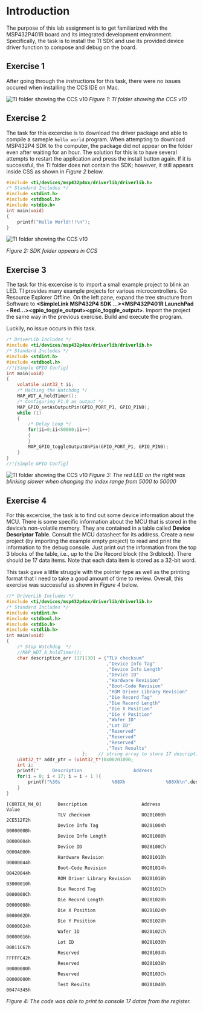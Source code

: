 # Introduction
  The purpose of this lab assignment is to get familiarized with the MSP432P401R board and its integrated development environment. Specifically, the task is to install the TI SDK and use its provided device driver function to compose and debug on the board.
  
## Exercise 1
  After going through the instructions for this task, there were no issues occured when installing the CCS IDE on Mac.

![TI folder showing the CCS v10  ](https://lh6.googleusercontent.com/HS3AwqtEGeFPTX1tJqvwsKNWo2gpXCFplbidJxq6VenGWlBgjsGuTgWZkuJmtI0R8wcZZGF8X_3hqNn9gTVHtGhfml2FNmKOn1WRwYA4mfXhuP8J0ttpAoqTDEIOniJykMSv3J9w)
*Figure 1: TI folder showing the CCS v10*  

## Exercise 2
The task for this excercise is to download the driver package and able to compile a sameple `hello world` program. When attempting to download MSP432P4 SDK to the computer, the package did not appear on the folder even after waiting for an hour. The solution for this is to have several attempts to restart the application and press the install button again. If it is successful, the TI folder does not contain the SDK; however, it still appears inside CSS as shown in *Figure 2* below.

```c
#include <ti/devices/msp432p4xx/driverlib/driverlib.h>
/* Standard Includes */
#include <stdint.h>
#include <stdbool.h>
#include <stdio.h>
int main(void)
{
    printf("Hello World!!!\n");
}
```

![TI folder showing the CCS v10  ](https://lh4.googleusercontent.com/J5aJZPhvzmtx67S-rL_MesyDzhB47pwLMcormBOgNPGg8zgjgWljtOrJlmP5bH-3yAkppF4MLQ1CmyfU96w2rQP2qC_WB0xQ9S9BbLWetrCGPmkzTF9TU-TXvxyN8BShL1Wae5CZ)

*Figure 2: SDK folder appears in CCS*

## Exercise 3
The task for this excercise is to import a small example project to blink an LED. TI provides many example projects for various microcontrollers. Go Resource Explorer Offline. On the left pane, expand the tree structure from Software to **<Software><SimpleLink MSP432P4 SDK ...><Examples><Development tools><MSP432P401R LaunchPad - Red...><DriverLib><gpio_toggle_output><No RTOS><CCS Compiler><gpio_toggle_output>**. Import the project the same way in the previous exercise. Build and execute the program.

Luckily, no issue occurs in this task.


```c
/* DriverLib Includes */
#include <ti/devices/msp432p4xx/driverlib/driverlib.h>
/* Standard Includes */
#include <stdint.h>
#include <stdbool.h>
//![Simple GPIO Config]
int main(void)
{
    volatile uint32_t ii;
    /* Halting the Watchdog */
    MAP_WDT_A_holdTimer();
    /* Configuring P1.0 as output */
    MAP_GPIO_setAsOutputPin(GPIO_PORT_P1, GPIO_PIN0);
    while (1)
    {
        /* Delay Loop */
        for(ii=0;ii<50000;ii++)
        {
        }
        MAP_GPIO_toggleOutputOnPin(GPIO_PORT_P1, GPIO_PIN0);
    }
}
//![Simple GPIO Config]

```

![TI folder showing the CCS v10  ](https://lh5.googleusercontent.com/0SX6zHP1jiInUE-Fi6aJ8dyQ1Pf2-r3UP7DATiY57-eI426hCiOsMtJ2EUsdisuEoWo03c1awKjJSlREv2uVh8Inoq4iWuKSK_a8GYWTBVuOIgXcb0GPTMda0cgSTxLdacIPE1uP)
*Figure 3: The red LED on the right was blinking slower when changing the index range from 5000 to 50000*

## Exercise 4
For this excercise, the task is to find out some device information about the MCU. There is some specific information about the MCU that is stored in the device’s non-volatile memory. They are contained in a table called **Device Descriptor Table**. Consult the MCU datasheet for its address. Create a new project (by importing the example empty project) to read and print the information to the debug console. Just print out the information from the top 3 blocks of the table, i.e., up to the Die Record block (the 3rdblock). There should be 17 data items. Note that each data item is stored as a 32-bit word. 

This task gave a little struggle with the pointer type as well as the printing format that I need to take a good amount of time to review. Overall, this exercise was successful as shown in *Figure 4* below.

```c
//* DriverLib Includes */
#include <ti/devices/msp432p4xx/driverlib/driverlib.h>
/* Standard Includes */
#include <stdint.h>
#include <stdbool.h>
#include <stdio.h>
#include <stdlib.h>
int main(void)
{
    /* Stop Watchdog  */
    //MAP_WDT_A_holdTimer();
    char description_arr [17][30] = {"TLV checksum"
                                     ,"Device Info Tag"
                                     ,"Device Info Length"
                                     ,"Device ID"
                                     ,"Hardware Revision"
                                     ,"Boot-Code Revision"
                                     ,"ROM Driver Library Revision"
                                     ,"Die Record Tag"
                                     ,"Die Record Length"
                                     ,"Die X Position"
                                     ,"Die Y Position"
                                     ,"Wafer ID"
                                     ,"Lot ID"
                                     ,"Reserved"
                                     ,"Reserved"
                                     ,"Reserved"
                                     ,"Test Results"
                            };    // string array to store 17 descriptions
    uint32_t* addr_ptr = (uint32_t*)0x00201000;
    int i;
    printf("     Description                   Address                 Value\n");
    for(i = 0; i < 17; i = i + 1 ){
        printf("%30s                   %08Xh               %08Xh\n",description_arr[i], addr_ptr + (uint32_t)i, *(addr_ptr + (uint32_t)i));
    }
}
```

```
[CORTEX_M4_0]      Description                    Address                 Value
                   TLV checksum                   00201000h               2CE512F2h
                   Device Info Tag                00201004h               0000000Bh
                   Device Info Length             00201008h               00000004h
                   Device ID                      0020100Ch               0000A000h
                   Hardware Revision              00201010h               00000044h
                   Boot-Code Revision             00201014h               00420044h
                   ROM Driver Library Revision    00201018h               03000010h
                   Die Record Tag                 0020101Ch               0000000Ch
                   Die Record Length              00201020h               00000008h
                   Die X Position                 00201024h               0000002Dh
                   Die Y Position                 00201028h               00000024h
                   Wafer ID                       0020102Ch               00000016h
                   Lot ID                         00201030h               00011C67h
                   Reserved                       00201034h               FFFFFC42h
                   Reserved                       00201038h               00000000h
                   Reserved                       0020103Ch               00000000h
                   Test Results                   00201040h               00474345h
```

_Figure 4: The code was able to print to console 17 datas from the register._
